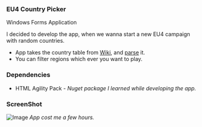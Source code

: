### EU4 Country Picker
Windows Forms Application

I decided to develop the app, when we wanna start a new EU4 campaign with random countries.

* App takes the country table from [Wiki](https://eu4.paradoxwikis.com/Countries), and [parse](Parse/HtmlTableParse.cs) it. 
* You can filter regions which ever you want to play.


### Dependencies

* HTML Agility Pack - *Nuget package I learned while developing the app.*


### ScreenShot

![Image](https://i.hizliresim.com/eivfpxd.png)
*App cost me a few hours.*
